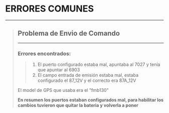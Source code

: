 # ERRORES COMUNES
---
>## Problema de Envio de Comando
>---
>### Errores encontrados:
>
>>1. El puerto configurado estaba mal, apuntaba al 7027 y tenía que apuntar al 6903
>>2. El campo entrada de emisión estaba mal, estaba configurado el 87_12V y el correcto era 87A_12V
>
>El model de GPS que usaba era el "fmb130"
>
>**En resumen los puertos estaban configurados mal, para habilitar los cambios tuvieron que quitar la bateria y volverla a poner**